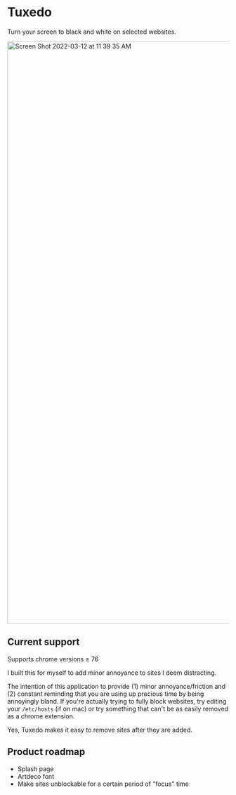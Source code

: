 # Tuxedo

Turn your screen to black and white on selected websites.

<img width="1325" alt="Screen Shot 2022-03-12 at 11 39 35 AM" src="https://user-images.githubusercontent.com/8205461/158032512-e29f9124-51f9-4b73-9a63-3cdde8681696.png">

## Current support

Supports chrome versions ≥ 76

I built this for myself to add minor annoyance to sites I deem distracting.

The intention of this application to provide (1) minor annoyance/friction and (2) constant reminding that you are using up precious time by being annoyingly bland. If you're actually trying to fully block websites, try editing your `/etc/hosts` (if on mac) or try something that can't be as easily removed as a chrome extension.

Yes, Tuxedo makes it easy to remove sites after they are added.

## Product roadmap

* Splash page
* Artdeco font
* Make sites unblockable for a certain period of "focus" time
